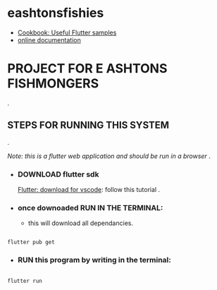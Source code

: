 # eashtonsfishies


- [Cookbook: Useful Flutter samples](https://docs.flutter.dev/cookbook)
- [online documentation](https://docs.flutter.dev/)

# PROJECT FOR E ASHTONS FISHMONGERS
.

## STEPS FOR RUNNING THIS SYSTEM
.

*Note: this is a flutter web application and should be run in a browser*
.

- ### DOWNLOAD flutter sdk
   [Flutter: download for vscode](https://docs.flutter.dev/get-started/install):
   follow this tutorial
  .


   
- ### once downoaded RUN IN THE TERMINAL:
   - this will download all dependancies.
```

flutter pub get

```



   
- ###  RUN this program by writing in the terminal:
```

flutter run

```
